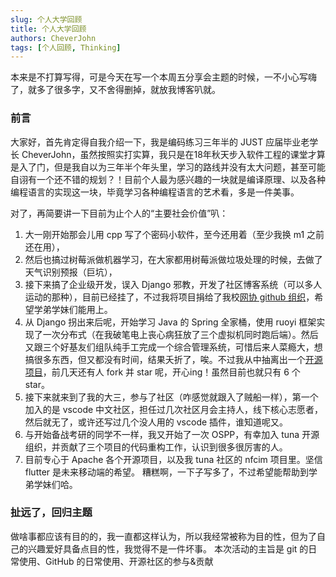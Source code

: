 ```yaml
---
slug: 个人大学回顾
title: 个人大学回顾
authors: CheverJohn
tags: [个人回顾, Thinking]
---
```


本来是不打算写得，可是今天在写一个本周五分享会主题的时候，一不小心写嗨了，就多了很多字，又不舍得删掉，就放我博客叭就。

### 前言
大家好，首先肯定得自我介绍一下，我是编码练习三年半的 JUST 应届毕业老学长 CheverJohn，虽然按照实打实算，我只是在18年秋天步入软件工程的课堂才算是入了门，但是我自以为三年半个年头里，学习的路线并没有太大问题，甚至可能自诩有一个还不错的规划？！目前个人最为感兴趣的一块就是编译原理、以及各种编程语言的实现这一块，毕竟学习各种编程语言的艺术看，多是一件美事。

对了，再简要讲一下目前为止个人的“主要社会价值”叭：
1. 大一刚开始那会儿用 cpp 写了个密码小软件，至今还用着（至少我换 m1 之前还在用），
2. 然后也搞过树莓派做机器学习，在大家都用树莓派做垃圾处理的时候，去做了天气识别预报（巨坑），
3. 接下来搞了企业级开发，误入 Django 邪教，开发了社区博客系统（可以多人运动的那种），目前已经挂了，不过我将项目捐给了我校[网协 github 组织](https://github.com/JUST-NC/JUST-NC-Knowledge_Tree_Blog_System)，希望学弟学妹们能用上。
4. 从 Django 拐出来后呢，开始学习 Java 的 Spring 全家桶，使用 ruoyi 框架实现了一次分布式（在我破笔电上丧心病狂放了三个虚拟机同时跑后端）。然后又跟三个好基友们组队纯手工完成一个综合管理系统，可惜后来人菜瘾大，想搞很多东西，但又都没有时间，结果夭折了，唉。不过我从中抽离出一个[开源项目](https://github.com/Chever-John/RuoYi-Vue-PostgreSQL)，前几天还有人 fork 并 star 呢，开心ing！虽然目前也就只有 6 个 star。
5. 接下来就来到了我的大三，参与了社区（咋感觉就跟入了贼船一样），第一个加入的是 vscode 中文社区，担任过几次社区月会主持人，线下核心志愿者，然后就无了，或许还写过几个没人用的 vscode 插件，谁知道呢又。
6. 与开始备战考研的同学不一样，我又开始了一次 OSPP，有幸加入 tuna 开源组织，并贡献了三个项目的代码重构工作，认识到很多很厉害的人。
7. 目前专心于 Apache 各个开源项目，以及我 tuna 社区的 nfcim 项目里。坚信 flutter 是未来移动端的希望。
糟糕啊，一下子写多了，不过希望能帮助到学弟学妹们哈。

### 扯远了，回归主题
做啥事都应该有目的的，我一直都这样认为，所以我经常被称为目的性，但为了自己的兴趣爱好具备点目的性，我觉得不是一件坏事。
本次活动的主旨是 git 的日常使用、GitHub 的日常使用、开源社区的参与&贡献
